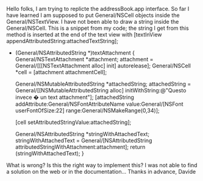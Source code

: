 
Hello folks,
I am trying to replicte the addressBook.app interface.
So far I have learned I am supposed to put General/NSCell objects inside the General/NSTextView.
I have not been able to draw a string inside the General/NSCell.
This is a snippet from my code; the string I get from this method is inserted at the end of the text view with [textInView appendAttributedString:attachedTextString];
    
- (General/NSAttributedString *)textAttachment
{
	General/NSTextAttachment *attachment;
	attachment = General/[[[NSTextAttachment alloc] init] autorelease];
	General/NSCell *cell = [attachment attachmentCell];
	
	General/NSMutableAttributedString *attachedString;
	attachedString = General/[[NSMutableAttributedString alloc] initWithString:@"Questo invece � un text attachment"];
	[attachedString addAttribute:General/NSFontAttributeName
						   value:General/[NSFont userFontOfSize:22]
						   range:General/NSMakeRange(0,34)];
	
		

	[cell setAttributedStringValue:attachedString];
	
	General/NSAttributedString *stringWithAttachedText;
	stringWithAttachedText = General/[NSAttributedString attributedStringWithAttachment:attachment];
	return (stringWithAttachedText);
}

What is wrong? Is this the right way to implement this?
I was not able to find a solution on the web or in the documentation...
Thanks in advance,
Davide